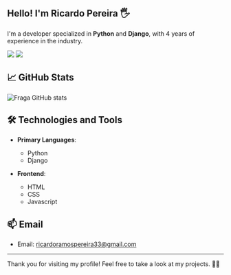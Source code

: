 ## Hello! I'm Ricardo Pereira 🖐️
I'm a developer specialized in **Python** and **Django**, with 4 years of experience in the industry.

<a href="https://www.linkedin.com/in/ricardopereiradev/" target="_blank"><img src="https://img.shields.io/badge/-LinkedIn-%230077B5?style=for-the-badge&logo=linkedin&logoColor=white" target="_blank"></a> 
<a href="https://www.instagram.com/ricardo_dev.python/" target="_blank"><img src="https://img.shields.io/badge/-Instagram-%23E4405F?style=for-the-badge&logo=instagram&logoColor=white" target="_blank"></a>

## 📈 GitHub Stats

![Fraga GitHub stats](https://github-readme-stats.vercel.app/api?username=ricardopereira&show_icons=true&theme=dracula&count_private=true)

## 🛠️ Technologies and Tools

- **Primary Languages**: 
  - Python
  - Django
  
- **Frontend**:
  - HTML
  - CSS
  - Javascript 

## 📫 Email
- Email: ricardoramospereira33@gmail.com

---

Thank you for visiting my profile! Feel free to take a look at my projects. 👨‍💻


